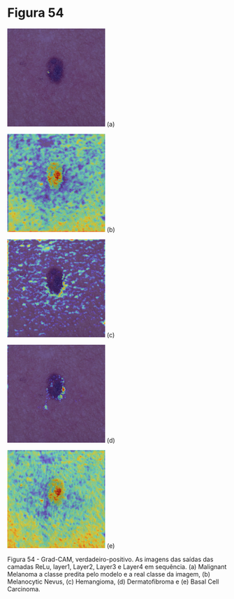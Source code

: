 # Figura 54

![a](./gradcammalignant-gif.gif)
(a)

![b](./gradcammelanocytic-gif.gif)
(b)

![c](./gradcamhemangioma.png-gif.gif)
(c)

![d](./gradcamdermatofibroma.png-gif.gif)
(d)

![e](./gradcambasal-gif.gif)
(e)



Figura 54 - Grad-CAM, verdadeiro-positivo. As imagens das saídas das camadas ReLu, layer1, Layer2, Layer3 e Layer4 em sequência. (a) Malignant Melanoma a classe predita pelo modelo e a real classe da imagem, (b) Melanocytic Nevus, (c) Hemangioma, (d) Dermatofibroma e (e) Basal Cell Carcinoma.